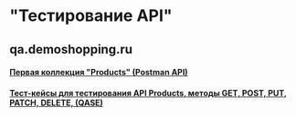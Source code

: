 # "Тестирование API"
## qa.demoshopping.ru
#### [Первая коллекция "Products" (Postman API)](https://www.postman.com/nosovertka/workspace/qa-demoshopping-stan-tokarev/collection/40891723-f58958dc-7d08-42f1-a850-9cb0ad5205cf?action=share&creator=40891723)

#### [Тест-кейсы для тестирования API Products, методы GET, POST, PUT, PATCH, DELETE, (QASE)](https://app.qase.io/project/G9?suite=273)
